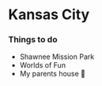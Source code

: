 # Kansas City

### Things to do
- Shawnee Mission Park
- Worlds of Fun
- My parents house :hamburger:
